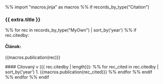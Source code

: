 %% import "macros.jinja" as macros
%% if records_by_type("Citation")

### {{ extra.title }}
%% for rec in records_by_type("MyOwn") | sort_by('year')
%% if rec.citedby:

#### Článok: 
<p>
{{macros.publication(rec)}}
<p>
#### Citovaný v ({{ rec.citedby | length}}):
%% for rec_cited in rec.citedby | sort_by('year')
 1. {{macros.publication(rec_cited)}}
%% endfor
%% endif
%% endfor
%% endif
